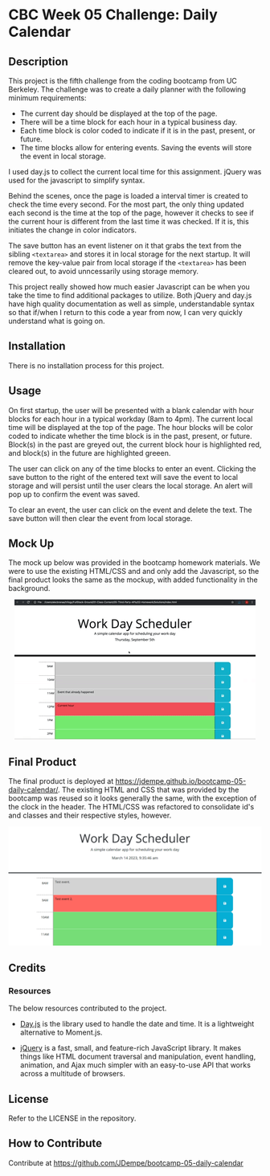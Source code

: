 # CBC Week 05 Challenge: Daily Calendar
## Description

This project is the fifth challenge from the coding bootcamp from UC Berkeley.  The challenge was to create a daily planner with the following minimum requirements:

- The current day should be displayed at the top of the page.
- There will be a time block for each hour in a typical business day.
- Each time block is color coded to indicate if it is in the past, present, or future.
- The time blocks allow for entering events.  Saving the events will store the event in local storage.
  
I used day.js to collect the current local time for this assignment.  jQuery was used for the javascript to simplify syntax.

Behind the scenes, once the page is loaded a interval timer is created to check the time every second.  For the most part, the only thing updated each second is the time at the top of the page, however it checks to see if the current hour is different from the last time it was checked.  If it is, this initiates the change in color indicators.

The save button has an event listener on it that grabs the text from the sibling `<textarea>` and stores it in local storage for the next startup.  It will remove the key-value pair from local storage if the `<textarea>` has been cleared out, to avoid unncessarily using storage memory.

This project really showed how much easier Javascript can be when you take the time to find additional packages to utilize.  Both jQuery and day.js have high quality documentation as well as simple, understandable syntax so that if/when I return to this code a year from now, I can very quickly understand what is going on.

## Installation

There is no installation process for this project.

## Usage

On first startup, the user will be presented with a blank calendar with hour blocks for each hour in a typical workday (8am to 4pm).  The current local time will be displayed at the top of the page.  The hour blocks will be color coded to indicate whether the time block is in the past, present, or future.  Block(s) in the past are greyed out, the current block hour is highlighted red, and block(s) in the future are highlighted greeen.

The user can click on any of the time blocks to enter an event.  Clicking the save button to the right of the entered text will save the event to local storage and will persist until the user clears the local storage.  An alert will pop up to confirm the event was saved.

To clear an event, the user can click on the event and delete the text.  The save button will then clear the event from local storage.

## Mock Up

The mock up below was provided in the bootcamp homework materials.  We were to use the existing HTML/CSS and and only add the Javascript, so the final product looks the same as the mockup, with added functionality in the background.

<p align="center">
  <img src="./assets/images/05-third-party-apis-homework-demo.gif?raw=true" alt="daily calendar mockup screenshot"/>
</p>

## Final Product

The final product is deployed at https://jdempe.github.io/bootcamp-05-daily-calendar/.  The existing HTML and CSS that was provided by the bootcamp was reused so it looks generally the same, with the exception of the clock in the header.  The HTML/CSS was refactored to consolidate id's and classes and their respective styles, however.

<p align="center">
  <img src="./assets/images/05-third-party-apis-homework-final.png?raw=true" alt="daily calendar screenshot" width=800px height=auto/>
</p>

## Credits

### Resources
The below resources contributed to the project.

- [Day.js](https://day.js.org/) is the library used to handle the date and time.  It is a lightweight alternative to Moment.js.

- [jQuery](https://jquery.com/) is a fast, small, and feature-rich JavaScript library. It makes things like HTML document traversal and manipulation, event handling, animation, and Ajax much simpler with an easy-to-use API that works across a multitude of browsers.

## License

Refer to the LICENSE in the repository.

## How to Contribute

Contribute at https://github.com/JDempe/bootcamp-05-daily-calendar